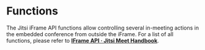 # Functions

The Jitsi iFrame API functions allow controlling several in-meeting actions in the embedded conference from outside the iFrame. For a list of all functions, please refer to [**IFrame API · Jitsi Meet Handbook**](https://jitsi.github.io/handbook/docs/dev-guide/dev-guide-iframe#functions).
